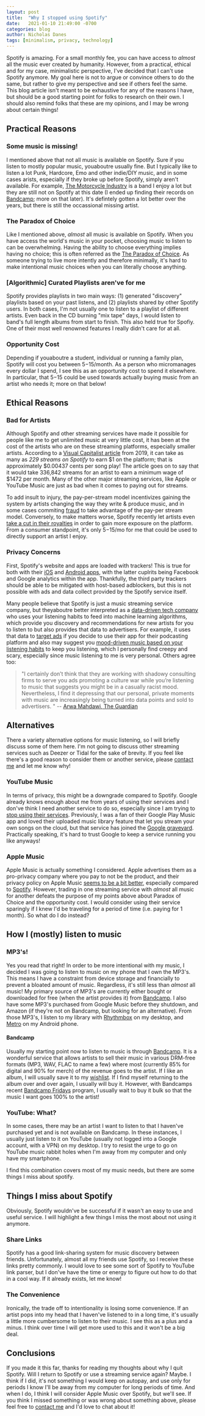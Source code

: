 ```yaml
---
layout: post
title:  "Why I stopped using Spotify"
date:   2021-01-10 21:49:00 -0700
categories: blog
author: Nicholas Danes
tags: [minimalism, privacy, technology]
---
```


Spotify is amazing. For a small monthly fee, you can have access to *almost* all the music ever created by humanity. However, from a practical, ethical and for my case, minimalistic perspective, I've decided that I can't use Spotify anymore. My goal here is not to argue or convince others to do the same, but rather to give my perspective and see if others feel the same. This blog article isn't meant to be exhaustive for any of the reasons I have, but should be a good starting point for folks to research on their own. I should also remind folks that these are my opinions, and I may be wrong about certain things! 

## Practical Reasons

### Some music is missing!

I mentioned above that not all music is available on Spotify. Sure if you listen to mostly popular music, youaboutre usually fine. But I typically like to listen a lot Punk, Hardcore, Emo and other indie/DIY music, and in some cases arists, especially if they broke up before Spotify, simply aren't available. For example, [The Motorcycle Industry](https://open.spotify.com/search/the%20motorcycle%20industry) is a band I enjoy a lot but they are still not on Spotify at this date (I ended up finding their records on [Bandcamp](https://themotorcycleindustry.bandcamp.com/album/the-motorcycle-industry-reigns); more on that later). It's defintely gotten a lot better over the years, but there is still the occassional missing artist. 

### The Paradox of Choice

Like I mentioned above, *almost* all music is available on Spotify. When you have access the world's music in your pocket, choosing music to listen to can be overwhelming. Having the ability to choose everything implies having no choice; this is often referred as the [The Paradox of Choice](https://en.wikipedia.org/wiki/The_Paradox_of_Choice). As someone trying to live more intently and therefore minimally, it's hard to make intentional music choices when you can literally choose anything.  

### [Algorithmic] Curated Playlists aren've for me

Spotify provides playlists in two main ways: (1) generated "discovery" playlists based on your past listens, and (2) playlists shared by other Spotify users. In both cases, I'm not usually one to listen to a playlist of different artists. Even back in the CD burning "mix tape" days, I would listen to band's full length albums from start to finish. This also held true for Spofiy. One of their most well renowned features I really didn't care for at all.

### Opportunity Cost

Depending if youaboutre a student, individual or running a family plan, Spotify will cost you between $5-$15/month. As a person who micromanages every dollar I spend, I see this as an opportunity cost to spend it elsewhere. In particular, that $5-$15 could be used towards actually buying music from an artist who needs it; more on that below!

## Ethical Reasons

### Bad for Artists 

Although Spotify and other streaming services have made it possible for people like me to get unlimited music at very little cost, it has been at the cost of the artists who are on these streaming platforms, especially smaller artists. According to a [Visual Capitalist article](https://www.visualcapitalist.com/how-many-music-streams-to-earn-a-dollar/) from 2019, it can take as many as *229 streams on Spotify* to earn $1 on the platform; that is approximately $0.00437 cents per song play! The article goes on to say that it would take 336,842 streams for an artist to earn a minimum wage of $1472 per month. Many of the other major streaming services, like Apple or YouTube Music are just as bad when it comes to paying out for streams.

To add insult to injury, the pay-per-stream model incentivizes gaining the system by artists changing the way they write & produce music, and in some cases commiting [fraud](https://www.theringer.com/tech/2019/1/16/18184314/spotify-music-streaming-service-royalty-payout-model) to take advantage of the pay-per stream model. Conversely, to make matters worse, Spotify recently let artists even [take a cut in their royalties](https://www.theguardian.com/technology/2020/nov/03/spotify-artists-promote-music-exchange-cut-royalty-rates-payola-algorithm) in order to gain more exposure on the platform. From a consumer standpoint, it's only $5-$15/mo for me that could be used to directly support an artist I enjoy.

### Privacy Concerns


First, Spotify's website and apps are loaded with trackers! This is true for both with their [iOS](https://apps.apple.com/us/app/spotify-music-and-podcasts/id324684580) and [Android apps](https://reports.exodus-privacy.eu.org/en/reports/com.spotify.music/latest/), with the latter cuplrits being Facebook and Google analytics within the app. Thankfully, the third party trackers should be able to be mitigated with host-based adblockers, but this is not possible with ads and data collect provided by the Spotify service itself. 

Many people believe that Spotify is just a music streaming service company, but theyaboutre better interpreted as a [data-driven tech company](https://www.forbes.com/sites/bernardmarr/2017/10/30/the-amazing-ways-spotify-uses-big-data-ai-and-machine-learning-to-drive-business-success/?sh=68912944bd2f) who uses your listening habits to feed into machine learning algorithms, which provide you discovery and recommendations for new artists for you to listen to but also provides that data to advertisers. For example, it uses that data to [target ads](https://www.theverge.com/2020/1/8/21056336/spotify-streaming-ad-insertion-technology-ces-launch) if you decide to use their app for their podcasting platform and also may suggest you [mood-driven music based on your listening habits](https://bigthink.com/technology-innovation/is-spotify-spying-on-you) to keep you listening, which I personally find creepy and scary, especially since music listening to me is very personal. Others agree too:

>"I certainly don’t think that they are working with shadowy consulting firms to serve you ads promoting a culture war while you’re listening to music that suggests you might be in a casually racist mood. Nevertheless, I find it depressing that our personal, private moments with music are increasingly being turned into data points and sold to advertisers. " 
> -- [Arwa Mahdawi, The Guardian](https://www.theguardian.com/commentisfree/2018/sep/16/spotify-can-tell-if-youre-sad-heres-why-that-should-scare-you)


## Alternatives
There a variety alternative options for music listening, so I will briefly discuss some of them here. I'm not going to discuss other streaming services such as Deezer or Tidal for the sake of brevity. If you feel like there's a good reason to consider them or another service, please [contact me](/about/#contact) and let me know why!

### YouTube Music

In terms of privacy, this might be a downgrade compared to Spotify. Google already knows enough about me from years of using their services and I don've think I need another service to do so, especially since I am trying to [stop using their services](/blog/2020/12/03/degoogle-part1.html). Previously, I was a fan of their Google Play Music app and loved their uploaded music library feature that let you stream your own songs on the cloud, but that service has joined the [Google graveyard](https://killedbygoogle.com/). Practically speaking, it's hard to trust Google to keep a service running you like anyways!

### Apple Music

Apple Music is actually something I considered. Apple advertises them as a pro-privacy company where you pay to not be the product, and their privacy policy on Apple Music [seems to be a bit better](https://support.apple.com/en-us/HT204881), especially compared to [Spotify](https://www.spotify.com/us/privacy/). However, trading in one streaming service with *almost* all music for another defeats the purpose of my points above about Paradox of Choice and the opportunity cost. I would consider using their service sparingly if I knew I'd be traveling for a period of time (i.e. paying for 1 month). So what do I do instead?

## How I (mostly) listen to music

### MP3's!

Yes you read that right! In order to be more intentional with my music, I decided I was going to listen to music on my phone that I own the MP3's. This means I have a constraint from device storage and financially to prevent a bloated amount of music. Regardless, it's still less than *almost* all music! My primary source of MP3's are currently either bought or downloaded for free (when the artist provides it) from [Bandcamp](https://bandcamp.com). I also have some MP3's purchased from Google Music before they shutdown, and Amazon (if they're not on Bandcamp, but looking for an alternative). From those MP3's, I listen to my library with [Rhythmbox](https://wiki.gnome.org/Apps/Rhythmbox/) on my desktop, and [Metro](https://f-droid.org/en/packages/io.github.muntashirakon.Music/) on my Android phone.

#### Bandcamp

Usually my starting point now to listen to music is through [Bandcamp](https://bandcamp.com). It is a wonderful service that allows artists to sell their music in various DRM-free formats (MP3, WAV, FLAC to name a few) where most (currently 85% for digital and 90% for merch) of the revenue goes to the artist. If I like an album, I will usually save it to my [wishlist](https://bandcamp.com/ndanes). If I find myself returning to the album over and over again, I usually will buy it. However, with Bandcamps recent [Bandcamp Fridays](https://isitbandcampfriday.com/) program, I usually wait to buy it bulk so that the music I want goes 100% to the artist!

### YouTube: What?

In some cases, there may be an artist I want to listen to that I haven've purchased yet and is not available on Bandcamp. In these instances, I usually just listen to it on YouTube (usually not logged into a Google account, with a VPN) on my desktop. I try to resist the urge to go on YouTube music rabbit holes when I'm away from my computer and only have my smartphone. 

I find this combination covers most of my music needs, but there are some things I miss about spotify.

## Things I miss about Spotify

Obviously, Spotify wouldn've be successful if it wasn't an easy to use and useful service. I will highlight a few things I miss the most about not using it anymore.

### Share Links

Spotify has a good link-sharing system for music discovery between friends. Unfortunately, almost all my friends use Spotify, so I receive these links pretty commonly. I would love to see some sort of Spotify to YouTube link parser, but I don've have the time or energy to figure out how to do that in a cool way. If it already exists, let me know!

### The Convenience

Ironically, the trade off to intentionality is losing some convenience. If an artist pops into my head that I haven've listened to in a long time, it's usually a little more cumbersome to listen to their music. I see this as a plus and a minus. I think over time I will get more used to this and it won't be a big deal.

## Conclusions

If you made it this far, thanks for reading my thoughts about why I quit Spotify. Will I return to Spotify or use a streaming service again? Maybe. I think if I did, it's not something I would keep on autopay, and use only for periods I know I'll be away from my computer for long periods of time. And when I do, I think I will consider Apple Music over Spotify, but we'll see. If you think I missed something or was wrong about something above, please feel free to [contact me](/about/#contact) and I'd love to chat about it!
